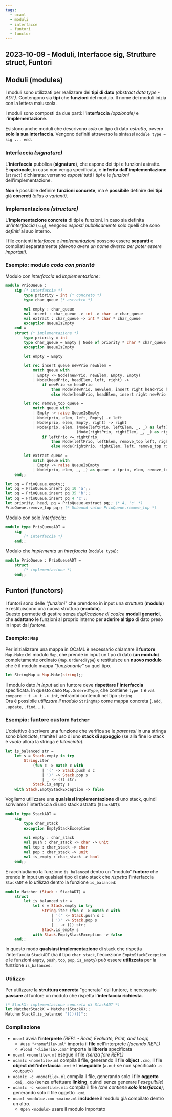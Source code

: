 ```yaml
---
tags:
  - ocaml
  - moduli
  - interfacce
  - funtori
  - functor
---
```

## 2023-10-09 - Moduli, Interfacce sig, Strutture struct, Funtori

## Moduli (modules)

I moduli sono utilizzati per realizzare dei **tipi di dato** _(abstract data type - ADT)_. Contengono sia **tipi** che **funzioni** del modulo. Il nome dei moduli inizia con la lettera maiuscola.

I moduli sono composti da due parti: l'**interfaccia** _(opzionale)_ e l'**implementazione**.

Esistono anche moduli che descrivono _solo_ un tipo di dato _astratto_, ovvero **solo la sua interfaccia**. Vengono definiti attraverso la sintassi `module type = sig ... end`.

### Interfaccia _(signature)_

L'**interfaccia** pubblica (**signature**), che espone dei tipi e funzioni astratte.\
È **opzionale**, in caso non venga specificata, è **inferita dall'implementazione** (`struct`) dichiarata: verranno _esposti_ tutti i _tipi_ e le _funzioni_ dell'implementazione.

**Non** è possibile definire **funzioni concrete**, ma è **possibile** definire dei **tipi** già **concreti** _(alias o varianti)_.

### Implementazione _(structure)_

L'**implementazione concreta** di tipi e funzioni. In caso sia definita un'_interfaccia_ (`sig`), vengono _esposti pubblicamente_ solo quelli che sono _definiti_ al suo interno.

I file contenti _interfacce_ e _implementazioni_ possono essere **separati** e compilati separatamente _(devono avere un nome diverso per poter essere importati)_.

### Esempio: modulo _coda con priorità_

Modulo con _interfaccia_ ed _implementazione_:

```ocaml
module PrioQueue :
	sig (* interfaccia *)
		type priority = int (* concreto *)
		type char_queue (* astratto *)

		val empty : char_queue
		val insert : char_queue -> int -> char -> char_queue
		val extract : char_queue -> int * char * char_queue
		exception QueueIsEmpty
	end =
	struct (* implementazione *)
		type priority = int
		type char_queue = Empty | Node of priority * char * char_queue * char_queue
		exception QueueIsEmpty

		let empty = Empty

		let rec insert queue newPrio newElem =
			match queue with
			| Empty -> Node(newPrio, newElem, Empty, Empty)
			| Node(headPrio, headElem, left, right) ->
				if newPrio <= headPrio
					then Node(newPrio, newElem, insert right headPrio headElem, left)
					else Node(headPrio, headElem, insert right newPrio newElem, left)

		let rec remove_top queue =
			match queue with
			| Empty -> raise QueueIsEmpty
			| Node(prio, elem, left, Empty) -> left
			| Node(prio, elem, Empty, right) -> right
			| Node(prio, elem, (Node(leftPrio, leftElem, _, _) as left),
							   (Node(rightPrio, rightElem, _, _) as right)) ->
				if leftPrio <= rightPrio
					then Node(leftPrio, leftElem, remove_top left, right)
					else Node(rightPrio, rightElem, left, remove_top right)

		let extract queue =
			match queue with
			| Empty -> raise QueueIsEmpty
			| Node(prio, elem, _, _) as queue -> (prio, elem, remove_top queue)
	end;;

let pq = PrioQueue.empty;;
let pq = PrioQueue.insert pq 10 'a';;
let pq = PrioQueue.insert pq 35 'b';;
let pq = PrioQueue.insert pq 4 'c';;
let priority, head, pq = PrioQueue.extract pq;; (* 4, 'c' *)
PrioQueue.remove_top pq;; (* Unbound value PrioQueue.remove_top *)
```

Modulo con solo _interfaccia_:

```ocaml
module type PrioQueueADT =
	sig
		(* interfaccia *)
	end;;
```

Modulo che _implementa_ un _interfaccia_ (`module type`):

```ocaml
module PrioQueue : PrioQueueADT =
	struct
		(* implementazione *)
	end;;
```

## Funtori (functors)

I funtori sono delle _"funzioni"_ che prendono in input una _struttura_ (**modulo**) e restituiscono una nuova struttura (**modulo**).\
Questo permette di gestire senza _duplicazione di codice_ **moduli generici**, che **adattano** le funzioni al proprio interno per **aderire al tipo** di dato preso in input dal _funtore_.

### Esempio: `Map`

Per inizializzare una mappa in OCaML è necessario chiamare il **funtore** `Map.Make`  del modulo `Map`, che prende in input un tipo di dato (**un modulo**) completamente ordinato (`Map.OrderedType`) e restituisce un **nuovo modulo** che è il modulo mappa _"funzionante"_ su quel tipo.

```ocaml
let StringMap = Map.Make(string);;
```

Il modulo dato _in input_ ad un funtore deve **rispettare l'interfaccia** specificata. In questo caso `Map.OrderedType`, che contiene `type t` e `val compare : t -> t -> int`, entrambi contenuti nel tipo `string`.\
Ora è possibile _utilizzare il modulo_ `StringMap` come mappa concreta (`.add`, `.update`, `.find`, ...).

### Esempio: funtore custom `Matcher`

L'obiettivo è scrivere una funzione che verifica se le _parentesi_ in una stringa sono _bilanciate_, tramite l'uso di uno **stack di appoggio** (se alla fine lo stack è _vuoto_ allora la stringa è _bilanciata_).

```ocaml
let is_balanced str =
	let s = Stack.empty in try
	    String.iter
		    (fun c -> match c with
			    | '(' -> Stack.push s c
			    | ')' -> Stack.pop s
		        | _ -> ()) str;
		    Stack.is_empty s
	with Stack.EmptyStackException -> false
```

Vogliamo utilizzare una **qualsiasi implementazione** di uno stack, quindi scriviamo l'interfaccia di uno stack astratto (`StackADT`):

```ocaml
module type StackADT =
    sig
	    type char_stack
	    exception EmptyStackException
    
	    val empty : char_stack
	    val push : char_stack -> char -> unit
	    val top : char_stack -> char
	    val pop : char_stack -> unit
	    val is_empty : char_stack -> bool
    end;;
```

E racchiudiamo la funzione `is_balanced` dentro un "modulo" **funtore** che prende in input un qualsiasi tipo di dato stack che _rispetta_ l'interfaccia `StackADT` e lo _utilizza_ dentro la funzione `is_balanced`:

```ocaml
module Matcher (Stack : StackADT) =
    struct
	    let is_balanced str =
	        let s = Stack.empty in try
		        String.iter (fun c -> match c with
					| '(' -> Stack.push s c
		            | ')' -> Stack.pop s
		            | _ -> ()) str;
				Stack.is_empty s
			with Stack.EmptyStackException -> false
    end;;
```

In questo modo **qualsiasi implementazione** di stack che rispetta l'interfaccia `StackADT` (ha il tipo `char_stack`, l'eccezione `EmptyStackException` e le funzioni `empty`, `push`, `top`, `pop`, `is_empty`) può essere **utilizzata** per la funzione `is_balanced`.

### Utilizzo

Per utilizzare la **struttura concreta** "generata" dal funtore, è necessario **passare** al funtore un modulo che rispetta l'**interfaccia richiesta**.

```ocaml
(* StackX: implementazione concreta di StackADT *)
let MatcherStackX = Matcher(StackX);;
MatcherStackX.is_balanced "()))()";;
```

### Compilazione

- `ocaml` avvia l'**interprete** _(REPL - Read, Evaluate, Print, and Loop)_
	- `#use "<nomefile>.ml"` importa il **file** nell'interprete _(facendo REPL)_
	- `#load "<liberia>.cma"` importa la **libreria** specificata
- `ocaml <nomefile>.ml` esegue il file _(senza fare REPL)_
- `ocamlc <nomefile>.ml` compila il file, generando il file **object** `.cmo`, il file **object dell'interfaccia** `.cmi` e l'**eseguibile** (`a.out` se non specificato `-o <output>`)
- `ocamlc -c <nomefile>.ml` compila il file, generando solo i file **oggetto** `.cmi`, `.cmo` (senza effettuare **linking**, quindi senza generare l'_eseguibile_)
- `ocamlc -c <nomefile>.mli` compila il file _(che contiene **solo interfacce**)_, generando solo il file oggetto `.cmi`
- `ocaml <modulo>.cmo <main>.ml` **includere** il modulo già compilato dentro un altro.
	- `Open <modulo>` usare il modulo importato
